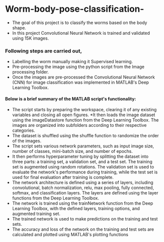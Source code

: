 # Worm-body-pose-classification-

- The goal of this project is to classify the worms based on the body shape.
- In this project Convolutional Neural Network is trained and validated using 15K images. 

### Following steps are carried out, 
* Labelling the worm manually making it Supervised learning.
* Pre-processing the image using the python script from the Image processing folder.
* Once the images are pre-processed the Convolutional Neural Network (CNN) for image classification was implemented in MATLAB's Deep Learning Toolbox. 

#### Below is a brief summary of the MATLAB script's functionality:
* The script starts by preparing the workspace, clearing it of any existing variables and closing all open figures.
*It then loads the image dataset using the imageDatastore function from the Deep Learning Toolbox. The images are organized into subfolders according to their respective categories.
* The dataset is shuffled using the shuffle function to randomize the order of the images.
* The script sets various network parameters, such as input image size, number of classes, mini-batch size, and number of epochs.
* It then performs hyperparameter tuning by splitting the dataset into three parts: a training set, a validation set, and a test set. The training set is augmented using random rotations. The validation set is used to evaluate the network's performance during training, while the test set is used for final evaluation after training is complete.
* The network architecture is defined using a series of layers, including convolutional, batch normalization, relu, max pooling, fully connected, softmax, and classification layers. The layers are defined using the layer functions from the Deep Learning Toolbox.
* The network is trained using the trainNetwork function from the Deep Learning Toolbox, with the defined layers, training options, and augmented training set.
* The trained network is used to make predictions on the training and test sets.
* The accuracy and loss of the network on the training and test sets are calculated and plotted using MATLAB's plotting functions
